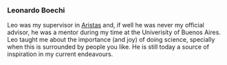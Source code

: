 ### Leonardo Boechi

Leo was my supervisor in [Aristas](https://www.aristas.com.ar/) and, if well he was never my official advisor, he was a mentor during my time at the Univerisity of Buenos Aires. 
Leo taught me about the importance (and joy) of doing science, specially when this is surrounded by people you like. 
He is still today a source of inspiration in my current endeavours. 